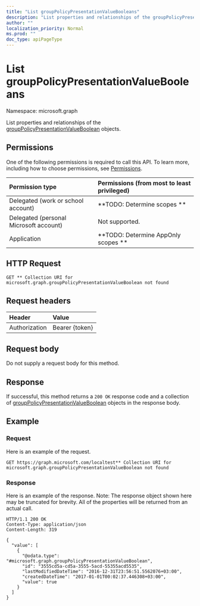 ```yaml
---
title: "List groupPolicyPresentationValueBooleans"
description: "List properties and relationships of the groupPolicyPresentationValueBoolean objects."
author: ""
localization_priority: Normal
ms.prod: ""
doc_type: apiPageType
---
```


# List groupPolicyPresentationValueBooleans

Namespace: microsoft.graph

List properties and relationships of the [groupPolicyPresentationValueBoolean](../resources/grouppolicypresentationvalueboolean.md) objects.

## Permissions
One of the following permissions is required to call this API. To learn more, including how to choose permissions, see [Permissions](/concepts/permissions-reference.md).

|Permission type|Permissions (from most to least privileged)|
|:---|:---|
|Delegated (work or school account)|**TODO: Determine scopes **|
|Delegated (personal Microsoft account)|Not supported.|
|Application|**TODO: Determine AppOnly scopes **|

## HTTP Request
<!-- {
  "blockType": "ignored"
}
-->
``` http
GET ** Collection URI for microsoft.graph.groupPolicyPresentationValueBoolean not found
```

## Request headers
|Header|Value|
|:---|:---|
|Authorization|Bearer {token}|

## Request body
Do not supply a request body for this method.

## Response
If successful, this method returns a `200 OK` response code and a collection of [groupPolicyPresentationValueBoolean](../resources/grouppolicypresentationvalueboolean.md) objects in the response body.

## Example

### Request
Here is an example of the request.
<!-- {
  "blockType": "request",
  "name": "get_grouppolicypresentationvalueboolean"
}
-->
``` http
GET https://graph.microsoft.com/localtest** Collection URI for microsoft.graph.groupPolicyPresentationValueBoolean not found
```

### Response
Here is an example of the response. Note: The response object shown here may be truncated for brevity. All of the properties will be returned from an actual call.
<!-- {
  "blockType": "response",
  "truncated": true,
  "@odata.type": "collection(microsoft.graph.grouppolicypresentationvalueboolean)"
}
-->
``` http
HTTP/1.1 200 OK
Content-Type: application/json
Content-Length: 319

{
  "value": [
    {
      "@odata.type": "#microsoft.graph.groupPolicyPresentationValueBoolean",
      "id": "3555cd5a-cd5a-3555-5acd-55355acd5535",
      "lastModifiedDateTime": "2016-12-31T23:56:51.5562076+03:00",
      "createdDateTime": "2017-01-01T00:02:37.446308+03:00",
      "value": true
    }
  ]
}
```

